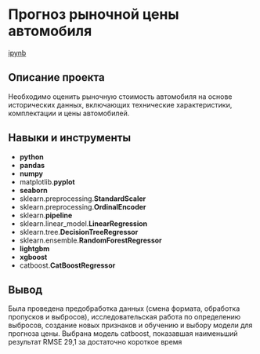 # Прогноз рыночной цены автомобиля

[ipynb](https://github.com/mvs834/Yandex.Practicum-RUS/blob/346d5c78d45f2053aea598555d54ae9550e64705/Car%20Price%20Prediction/Car_Price_Prediction.ipynb)

## Описание проекта

Необходимо оценить рыночную стоимость автомобиля на основе исторических данных, включающих технические характеристики, комплектации и цены автомобилей.



## Навыки и инструменты

- **python**
- **pandas**
- **numpy**
- matplotlib.**pyplot**
- **seaborn**
- sklearn.preprocessing.**StandardScaler**
- sklearn.preprocessing.**OrdinalEncoder**
- sklearn.**pipeline**
- sklearn.linear_model.**LinearRegression**
- sklearn.tree.**DecisionTreeRegressor**
- sklearn.ensemble.**RandomForestRegressor**
- **lightgbm**
- **xgboost**
- catboost.**CatBoostRegressor**





## Вывод

Была проведена предобработка данных (смена формата, обработка пропусков и выбросов), исследовательская работа по определению выбросов, создание новых признаков и обучению и выбору модели для прогноза цены. Выбрана модель catboost, показавшая наименьший результат RMSE 29,1 за достаточно короткое время
